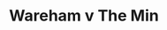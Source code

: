 ---
year: "2000"
serialNumber: "0245" 
game: "Wareham"
title: "Wareham v The Min"
gameLocation: ""
gameDate: ""
result: ""
resultType: ""
type: "game"
---